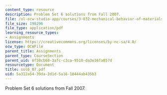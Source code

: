 ```yaml
---
content_type: resource
description: Problem Set 6 solutions from Fall 2007.
file: /ol-ocw-studio-app/courses/3-032-mechanical-behavior-of-materials-fall-2007/5a312a5439da2d1d5a1618444ab435b3_sol6_07.pdf
file_size: 198296
file_type: application/pdf
learning_resource_types:
- Assignments
license: https://creativecommons.org/licenses/by-nc-sa/4.0/
ocw_type: OCWFile
parent_title: Assignments
parent_type: CourseSection
parent_uid: 6f50cb68-3afc-c3ca-9510-da3e16fa057d
resourcetype: Document
title: sol6_07.pdf
uid: 5a312a54-39da-2d1d-5a16-18444ab435b3
---
```

Problem Set 6 solutions from Fall 2007.